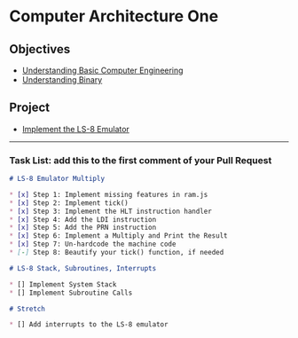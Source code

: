 # Computer Architecture One

## Objectives

* [Understanding Basic Computer Engineering](objectives/basic-comp-eng)
* [Understanding Binary](objectives/binary)

## Project

* [Implement the LS-8 Emulator](project/ls8)

---

### Task List: add this to the first comment of your Pull Request

```markdown
# LS-8 Emulator Multiply

* [x] Step 1: Implement missing features in ram.js
* [x] Step 2: Implement tick()
* [x] Step 3: Implement the HLT instruction handler
* [x] Step 4: Add the LDI instruction
* [x] Step 5: Add the PRN instruction
* [x] Step 6: Implement a Multiply and Print the Result
* [x] Step 7: Un-hardcode the machine code
* [-] Step 8: Beautify your tick() function, if needed

# LS-8 Stack, Subroutines, Interrupts

* [] Implement System Stack
* [] Implement Subroutine Calls

# Stretch

* [] Add interrupts to the LS-8 emulator
```
